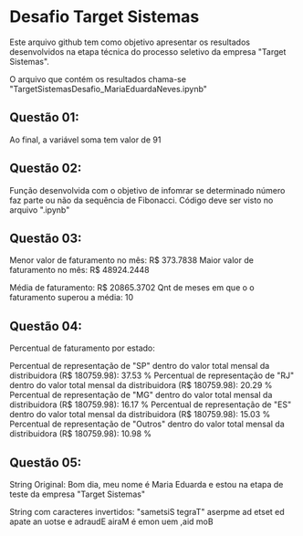 # Desafio Target Sistemas

Este arquivo github tem como objetivo apresentar os resultados desenvolvidos na etapa técnica do processo seletivo da empresa "Target Sistemas".

O arquivo que contém os resultados chama-se "TargetSistemasDesafio_MariaEduardaNeves.ipynb"

## Questão 01:

Ao final, a variável soma tem valor de 91

## Questão 02:

Função desenvolvida com o objetivo de infomrar se determinado número faz parte ou não da sequência de Fibonacci. 
Código deve ser visto no arquivo ".ipynb"

## Questão 03:

Menor valor de faturamento no mês: R$ 373.7838
Maior valor de faturamento no mês: R$ 48924.2448

Média de faturamento: R$ 20865.3702
Qnt de meses em que o o faturamento superou a média: 10

## Questão 04:

Percentual de faturamento por estado:

Percentual de representação de "SP" dentro do valor total mensal da distribuidora (R$ 180759.98): 37.53 %
Percentual de representação de "RJ" dentro do valor total mensal da distribuidora (R$ 180759.98): 20.29 %
Percentual de representação de "MG" dentro do valor total mensal da distribuidora (R$ 180759.98): 16.17 %
Percentual de representação de "ES" dentro do valor total mensal da distribuidora (R$ 180759.98): 15.03 %
Percentual de representação de "Outros" dentro do valor total mensal da distribuidora (R$ 180759.98): 10.98 %

## Questão 05:

String Original:
 Bom dia, meu nome é Maria Eduarda e estou na etapa de teste da empresa "Target Sistemas"

String com caracteres invertidos:
 "sametsiS tegraT" aserpme ad etset ed apate an uotse e adraudE airaM é emon uem ,aid moB
